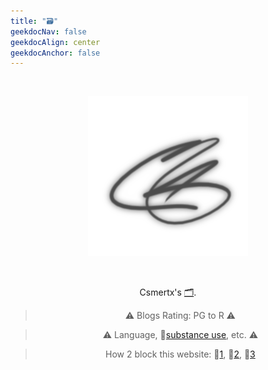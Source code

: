 ```yaml
---
title: "🗃️"
geekdocNav: false
geekdocAlign: center
geekdocAnchor: false
---
```


<br />

<div style="text-align: center;">

![crs](/crs_256x256_silver.png "Initials created with Krita")

<br />

Csmertx's [🗂️](pad "Notes").

> ⚠️ Blogs Rating: PG to R ⚠️

> ⚠️ Language, 🔗[substance use](https://www.usa.gov/substance-abuse "USA.gov | Find help for substance abuse"), etc. ⚠️

> How 2 block this website: 🔗[1](https://www.digitaltrends.com/computing/how-to-block-a-website/ "Digital Trends | How to Block a Website"), 🔗[2](https://www.lifewire.com/how-to-block-a-website-4177078 "Lifewire | How to Block a Website"), 🔗[3](https://www.wired.com/story/how-to-block-websites-chrome-firefox-ios-android/ "Wired | How to Block Bad Websites—or Just Get Things Done")

</div>
